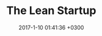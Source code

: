 ---
layout: book-note
title:  "The Lean Startup"
date:   2017-1-10 01:41:36 +0300
categories: book-notes
image: https://images-na.ssl-images-amazon.com/images/I/517wplLjOXL._SX329_BO1,204,203,200_.jpg
bookCategory: Management, Startups, Product 
rating: 5
bookLink: https://www.amazon.com/Lean-Startup-Entrepreneurs-Continuous-Innovation/dp/0307887898/
---